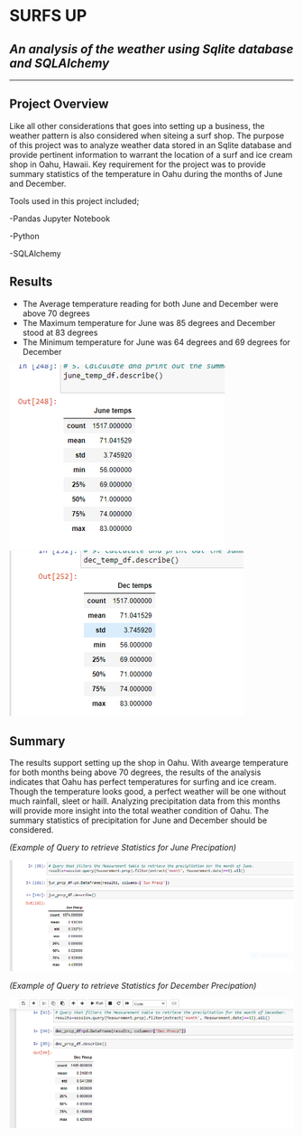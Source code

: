 # SURFS UP 
## _An analysis of the weather using Sqlite database and SQLAlchemy_
***

## Project Overview

Like all other considerations that goes into setting up a business, the weather pattern is also considered when siteing a surf shop. 
The purpose of this project was to analyze weather data stored in an Sqlite database and provide pertinent information to warrant the location of a surf and ice cream shop in Oahu, Hawaii. 
Key requirement for the project was to provide summary statistics of the temperature in Oahu during the months of June and December.

Tools used in this project included;

-Pandas Jupyter Notebook

-Python

-SQLAlchemy

## Results

* The Average temperature reading for both June and December were above 70 degrees
* The Maximum temperature for June was 85 degrees and December stood at 83 degrees
* The Minimum temperature for June was 64 degrees and 69 degrees for December

![Image text](https://github.com/emmanuelbrim/surfs_up/blob/main/Resources/June%20Temps.PNG)
![](https://github.com/emmanuelbrim/surfs_up/blob/main/Resources/Dec%20Temps.PNG)

## Summary

The results support setting up the shop in Oahu.
With avearge temperature for both months being above 70 degrees, the results of the analysis indicates that Oahu has perfect temperatures for surfing and ice cream. 
Though the temperature looks good, a perfect weather will be one without much rainfall, sleet or haill.
Analyzing precipitation data from this months will provide more insight into the total weather condition of Oahu. 
The summary statistics of precipitation for June and December should be considered.



*(Example of Query to retrieve Statistics for June Precipation)* 

![Image text](https://github.com/emmanuelbrim/surfs_up/blob/main/Resources/Jun%20Precp.PNG)


*(Example of Query to retrieve Statistics for December Precipation)*

![](https://github.com/emmanuelbrim/surfs_up/blob/main/Resources/Dec%20Precp.PNG)
